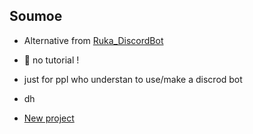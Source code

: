 ## Soumoe

- Alternative from [Ruka_DiscordBot](https://github.com/faris0520/ruka_discordbot)
- 🤔 no tutorial !
- just for ppl who understan to use/make a discrod bot
- dh

- [New project](https://github.com/faris0520/suxmoe)
